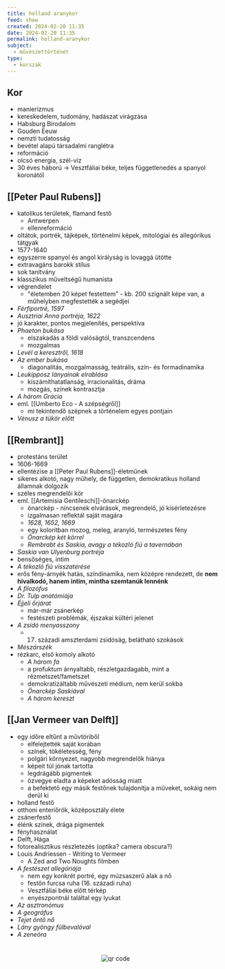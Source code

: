 ```yaml
---
title: holland aranykor
feed: show
created: 2024-02-20 11:35
date: 2024-02-20 11:35
permalink: holland-aranykor
subject:
  - művészettörténet
type:
  - korszak
---
```

## Kor
- manierizmus
- kereskedelem, tudomány, hadászat virágzása
- Habsburg Birodalom
- Gouden Eeuw
- nemzti tudatosság
- bevétel alapú társadalmi ranglétra
- reformáció
- olcsó energia, szél-víz
- 30 éves háború -> Vesztfáliai béke, teljes függetlenedés a spanyol koronától

## [[Peter Paul Rubens]]
- katolikus területek, flamand festő
	- Antwerpen
	- ellenreformáció
- oltátok, portrék, tájképek, történelmi képek, mitológiai és allegórikus tátgyak
- 1577-1640
- egyszerre spanyol és angol királyság is lovaggá ütötte
- extravagáns barokk stílus
- sok tanítvány
- klasszikus műveltségű humanista
- végrendelet
	- "életemben 20 képet festettem" - kb. 200 szignált képe van, a műhelyben megfestették a segédjei
- *Férfiportré, 1597*
- *Ausztriai Anna portréja, 1622*
- jó karakter, pontos megjelenítés, perspektíva
- *Phaeton bukása*
	- elszakadás a földi valóságtól, transzcendens
	- mozgalmas
- *Levél a keresztről, 1618*
- *Az ember bukása*
	- diagonalitás, mozgalmasság, teátrális, szín- és formadinamika
- *Leukipposz lányainak elrablása*
	- kiszámíthatatlanság, irracionalitás, dráma
	- mozgás, színek kontrasztja
- *A három Grácia*
- eml. [[Umberto Eco - A szépségről]]
	- mi tekintendő szépnek a történelem egyes pontjain
- *Vénusz a tükör előtt*

## [[Rembrant]]
- protestáns terület
- 1606-1669
- ellentézise a [[Peter Paul Rubens]]-életműnek
- sikeres alkotó, nagy műhely, de független, demokratikus holland államnak dolgozik
- széles megrendelői kör
- eml. [[Artemisia Gentileschi]]-önarckép
	- önarckép - nincsenek elvárások, megrendelő, jó kísérletezésre
	- izgalmasan reflektál saját magára
	- *1628, 1652, 1669*
	- egy koloritban mozog, meleg, aranyló, természetes fény
	- *Önarckép két körrel*
	- *Rembrabt és Saskia, avagy a tékozló fiú a tavernában*
- *Saskia van Ulyenburg portréja*
- bensőséges, intim
- *A tékozló fiú visszatérése*
- erős fény-árnyék hatás, színdinamika, nem középre rendezett, de **nem hivalkodó, hanem intim, mintha szemtanúk lennénk**
- *A filozófus*
- *Dr. Tulp anatómiája*
- *Éjjeli őrjárat*
	- már-már zsánerkép
	- festészeti problémák, éjszakai kültéri jelenet
- *A zsidó menyasszony*
	- 17. századi amszterdami zsidóság, belátható szokások
- *Mészárszék*
- rézkarc, első komoly alkotó
	- *A három fa*
	- a profuktum árnyaltabb, részletgazdagabb, mint a rézmetszet/fametszet
	- demokratizáltabb művészeti médium, nem kerül sokba
	- *Önarckép Saskiával*
	- *A három kereszt*

## [[Jan Vermeer van Delft]]
- egy időre eltűnt a művtöriből
	- elfelejtették saját korában
	- színek, tökéletesség, fény
	- polgári környezet, nagyobb megrendelők hiánya
	- képeit túl jónak tartotta
	- legdrágább pigmentek
	- özvegye eladta a képeket adósság miatt
	- a befektető egy másik festőnek tulajdonítja a műveket, sokáig nem derül ki
- holland festő
- otthoni enteriőrök, középosztály élete
- zsánerfestő
- élénk színek, drága pigmentek
- fényhasználat
- Delft, Hága
- fotorealisztikus részletezés (optika? camera obscura?)
- Louis Andriessen - Writing to Vermeer
	- A Zed and Two Noughts filmben
- *A festészet allegóriája*
	- nem egy konkrét portré, egy múzsaszerű alak a nő
	- festőn furcsa ruha (16. századi ruha)
	- Vesztfáliai béke előtt térkép
	- enyészpontnál találtal egy lyukat
- *Az asztronómus*
- *A geográfus*
- *Tejet öntő nő*
- *Lány gyöngy fülbevalóval*
- *A zeneóra*

#
<p style="text-align: center;"><img src="https://chart.googleapis.com/chart?cht=qr&chl=https://notes.andrasdenes.com/holland-aranykor&chs=180x180&choe=UTF-8&chld=L|2" alt="qr code"></p>

